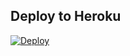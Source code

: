 ## Deploy to Heroku  

[![Deploy](https://www.herokucdn.com/deploy/button.svg)](https://heroku.com/deploy?template=https://github.com/huh234/DAVE-XMD)
